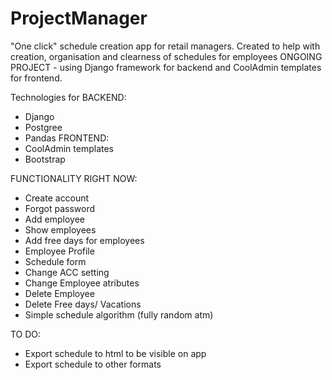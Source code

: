 # ProjectManager

"One click" schedule creation app for retail managers. Created to help with creation, organisation and clearness of schedules for employees 
ONGOING PROJECT - using Django framework for backend and CoolAdmin templates for frontend.

Technologies for BACKEND:
- Django
- Postgree
- Pandas
FRONTEND:
- CoolAdmin templates
- Bootstrap

FUNCTIONALITY RIGHT NOW:
- Create account
- Forgot password
- Add employee
- Show employees
- Add free days for employees
- Employee Profile
- Schedule form
- Change ACC setting
- Change Employee atributes
- Delete Employee
- Delete Free days/ Vacations
- Simple schedule algorithm  (fully random atm)

TO DO:

- Export schedule to html to be visible on app
- Export schedule to other formats
